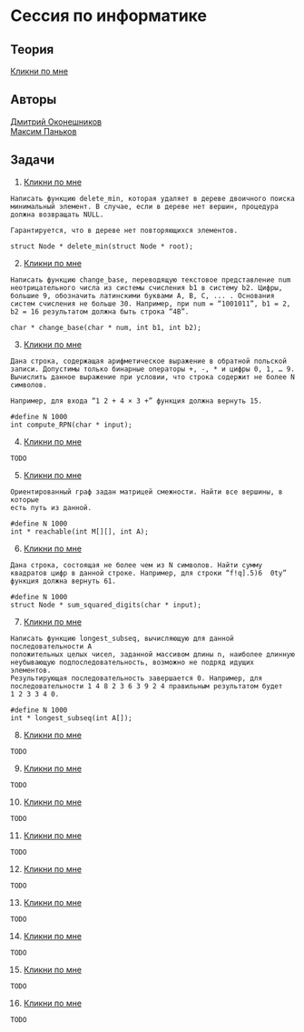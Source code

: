 # Сессия по информатике

## Теория
[Кликни по мне](https://docs.google.com/document/d/1rHIlts4m9fFG6pwYEDSwO7mt5GNAptcOIMF9kgQwyYM/edit?usp=sharing)

## Авторы
[Дмитрий Оконешников](https://github.com/MagicWinnie)  
[Максим Паньков](https://github.com/MaxSprog)  

## Задачи
1) [Кликни по мне](1.c)
```
Написать функцию delete_min, которая удаляет в дереве двоичного поиска минимальный элемент. В случае, если в дереве нет вершин, процедура должна возвращать NULL.

Гарантируется, что в дереве нет повторяющихся элементов.

struct Node * delete_min(struct Node * root);
```  
2) [Кликни по мне](2.cpp)
```
Написать функцию change_base, переводящую текстовое представление num неотрицательного числа из системы счисления b1 в систему b2. Цифры, большие 9, обозначить латинскими буквами А, В, С, ... . Основания систем счисления не больше 30. Например, при num = “1001011”, b1 = 2, b2 = 16 результатом должна быть строка “4B”.

char * change_base(char * num, int b1, int b2);
```
3) [Кликни по мне](3.c)
```
Дана строка, содержащая арифметическое выражение в обратной польской записи. Допустимы только бинарные операторы +, -, * и цифры 0, 1, … 9. Вычислить данное выражение при условии, что строка содержит не более N символов.

Например, для входа “1 2 + 4 × 3 +” функция должна вернуть 15.

#define N 1000
int compute_RPN(char * input);
```
4) [Кликни по мне](4.c)
```
TODO
```
5) [Кликни по мне](5.c)
```
Ориентированный граф задан матрицей смежности. Найти все вершины, в которые
есть путь из данной.

#define N 1000
int * reachable(int M[][], int A);
```
6) [Кликни по мне](6.c)
```
Дана строка, состоящая не более чем из N символов. Найти сумму квадратов цифр в данной строке. Например, для строки “f!q].5)6  0ty” функция должна вернуть 61.

#define N 1000
struct Node * sum_squared_digits(char * input);
```
7) [Кликни по мне](7.c)
```
Написать функцию longest_subseq, вычисляющую для данной последовательности A
положительных целых чисел, заданной массивом длины n, наиболее длинную
неубывающую подпоследовательность, возможно не подряд идущих элементов.
Результирующая последовательность завершается 0. Например, для
последовательности 1 4 8 2 3 6 3 9 2 4 правильным результатом будет 
1 2 3 3 4 0.

#define N 1000
int * longest_subseq(int A[]);
```
8) [Кликни по мне](8.c)
```
TODO
```
9) [Кликни по мне](9.c)
```
TODO
```
10) [Кликни по мне](10.c)
```
TODO
```
11) [Кликни по мне](11.c)
```
TODO
```
12) [Кликни по мне](12.c)
```
TODO
```
13) [Кликни по мне](13.c)
```
TODO
```
14) [Кликни по мне](14.c)
```
TODO
```
15) [Кликни по мне](15.c)
```
TODO
```
16) [Кликни по мне](16.c)
```
TODO
```